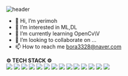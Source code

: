 
![header](https://capsule-render.vercel.app/api?type=waving&color=eab2eb&height=300&section=header&text=Hi%20render&fontSize=90)


- 👋 Hi, I’m yerimoh
- 👀 I’m interested in ML,DL
- 🌱 I’m currently learning OpenCv\V
- 💞️ I’m looking to collaborate on ...
- 📫 How to reach me bora3328@naver.com



**⚙ TECH STACK ⚙**    
<img src="https://img.shields.io/badge/Python-0769AD?style=for-the-badge&logo=Python&logoColor=white"> <img src="https://img.shields.io/badge/C++-7952B3?style=for-the-badge&logo=C%2B%2B&logoColor=white"> <img src="https://img.shields.io/badge/C-7952B3?style=for-the-badge&logo=C&logoColor=white"> <img src="https://img.shields.io/badge/R-1572B6?style=for-the-badge&logo=R&logoColor=white"> <img src="https://img.shields.io/badge/JAVA-007396?style=for-the-badge&logo=java&logoColor=white"> <img src="https://img.shields.io/badge/javascript-F7DF1E?style=for-the-badge&logo=javascript&logoColor=black"> <img src="https://img.shields.io/badge/pandas-E34F26?style=for-the-badge&logo=pandas&logoColor=white"> <img src="https://img.shields.io/badge/OpenCV-7952B3?style=for-the-badge&logo=OpenCV&logoColor=white"> <img src="https://img.shields.io/badge/NumPy-4FC08D?style=for-the-badge&logo=NumPy&logoColor=white"> <img src="https://img.shields.io/badge/TensorFlow-61DAFB?style=for-the-badge&logo=TensorFlow&logoColor=black"> <img src="https://img.shields.io/badge/github-181717?style=for-the-badge&logo=github&logoColor=white"> <img src="https://img.shields.io/badge/aws-232F3E?style=for-the-badge&logo=aws&logoColor=white"> <img src="https://img.shields.io/badge/Raspberry Pi-7952B3?style=for-the-badge&logo=Raspberry Pi&logoColor=white"> <img src="https://img.shields.io/badge/Arduino-7952B3?style=for-the-badge&logo=Arduino&logoColor=white">


<!---
yerimoh/yerimoh is a ✨ special ✨ repository because its `README.md` (this file) appears on your GitHub profile.
You can click the Preview link to take a look at your changes.
--->
